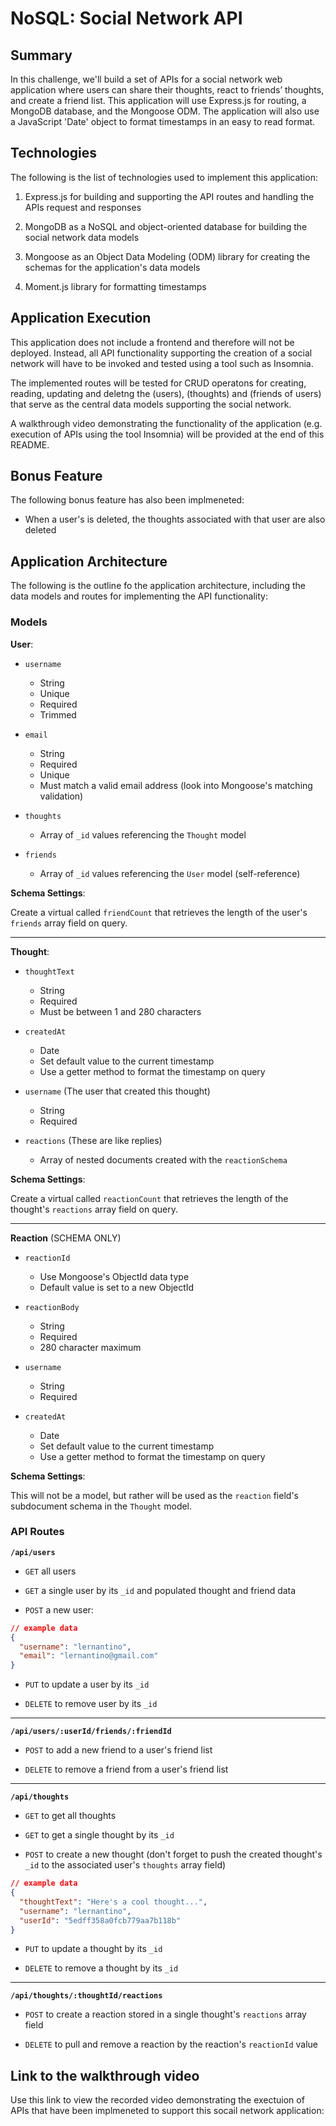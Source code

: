 # NoSQL: Social Network API

## Summary
In this challenge, we'll build a set of APIs for a social network web application where users can share their thoughts, react to friends’ thoughts, and create a friend list. This application will use Express.js for routing, a MongoDB database, and the Mongoose ODM. The application will also use a JavaScript 'Date' object to format timestamps in an easy to read format.

## Technologies
The following is the list of technologies used to implement this application:
1. Express.js for building and supporting the API routes and handling the APIs request and responses

2. MongoDB as a NoSQL and object-oriented database for building the social network data models 

3. Mongoose as an Object Data Modeling (ODM) library for creating the schemas for the application's data models

4. Moment.js library for formatting timestamps

## Application Execution
This application does not include a frontend and therefore will not be deployed.  Instead, all API functionality supporting the creation of a social network will have to be invoked and tested using a tool such as Insomnia.

The implemented routes will be tested for CRUD operatons for creating, reading, updating and deletng the (users), (thoughts) and (friends of users) that serve as the central data models supporting the social network.

A walkthrough video demonstrating the functionality of the application (e.g. execution of APIs using the tool Insomnia) will be provided at the end of this README.

## Bonus Feature
The following bonus feature has also been implmeneted:
* When a user's is deleted, the thoughts associated with that user are also deleted

## Application Architecture
The following is the outline fo the application architecture, including the data models and routes for implementing the API functionality:

### Models

**User**:

* `username`
  * String
  * Unique
  * Required
  * Trimmed

* `email`
  * String
  * Required
  * Unique
  * Must match a valid email address (look into Mongoose's matching validation)

* `thoughts`
  * Array of `_id` values referencing the `Thought` model

* `friends`
  * Array of `_id` values referencing the `User` model (self-reference)

**Schema Settings**:

Create a virtual called `friendCount` that retrieves the length of the user's `friends` array field on query.

---

**Thought**:

* `thoughtText`
  * String
  * Required
  * Must be between 1 and 280 characters

* `createdAt`
  * Date
  * Set default value to the current timestamp
  * Use a getter method to format the timestamp on query

* `username` (The user that created this thought)
  * String
  * Required

* `reactions` (These are like replies)
  * Array of nested documents created with the `reactionSchema`

**Schema Settings**:

Create a virtual called `reactionCount` that retrieves the length of the thought's `reactions` array field on query.

---

**Reaction** (SCHEMA ONLY)

* `reactionId`
  * Use Mongoose's ObjectId data type
  * Default value is set to a new ObjectId

* `reactionBody`
  * String
  * Required
  * 280 character maximum

* `username`
  * String
  * Required

* `createdAt`
  * Date
  * Set default value to the current timestamp
  * Use a getter method to format the timestamp on query

**Schema Settings**:

This will not be a model, but rather will be used as the `reaction` field's subdocument schema in the `Thought` model.

### API Routes

**`/api/users`**

* `GET` all users

* `GET` a single user by its `_id` and populated thought and friend data

* `POST` a new user:

```json
// example data
{
  "username": "lernantino",
  "email": "lernantino@gmail.com"
}
```

* `PUT` to update a user by its `_id`

* `DELETE` to remove user by its `_id`

---

**`/api/users/:userId/friends/:friendId`**

* `POST` to add a new friend to a user's friend list

* `DELETE` to remove a friend from a user's friend list

---

**`/api/thoughts`**

* `GET` to get all thoughts

* `GET` to get a single thought by its `_id`

* `POST` to create a new thought (don't forget to push the created thought's `_id` to the associated user's `thoughts` array field)

```json
// example data
{
  "thoughtText": "Here's a cool thought...",
  "username": "lernantino",
  "userId": "5edff358a0fcb779aa7b118b"
}
```

* `PUT` to update a thought by its `_id`

* `DELETE` to remove a thought by its `_id`

---

**`/api/thoughts/:thoughtId/reactions`**

* `POST` to create a reaction stored in a single thought's `reactions` array field

* `DELETE` to pull and remove a reaction by the reaction's `reactionId` value

## Link to the walkthrough video
Use this link to view the recorded video demonstrating the exectuion of APIs that have been implmeneted to support this socail network application: 